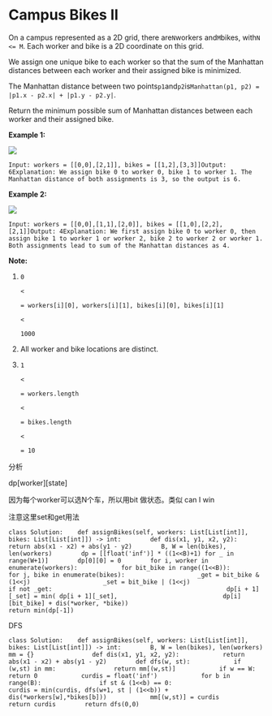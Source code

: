 # Campus Bikes II

On a campus represented as a 2D grid, there are`N`workers and`M`bikes, with`N <= M`. Each worker and bike is a 2D coordinate on this grid.

We assign one unique bike to each worker so that the sum of the Manhattan distances between each worker and their assigned bike is minimized.

The Manhattan distance between two points`p1`and`p2`is`Manhattan(p1, p2) = |p1.x - p2.x| + |p1.y - p2.y|`.

Return the minimum possible sum of Manhattan distances between each worker and their assigned bike.

**Example 1:**

![](https://assets.leetcode.com/uploads/2019/03/06/1261_example_1_v2.png)

```text
Input: workers = [[0,0],[2,1]], bikes = [[1,2],[3,3]]Output: 6Explanation: We assign bike 0 to worker 0, bike 1 to worker 1. The Manhattan distance of both assignments is 3, so the output is 6.
```

**Example 2:**

![](https://assets.leetcode.com/uploads/2019/03/06/1261_example_2_v2.png)

```text
Input: workers = [[0,0],[1,1],[2,0]], bikes = [[1,0],[2,2],[2,1]]Output: 4Explanation: We first assign bike 0 to worker 0, then assign bike 1 to worker 1 or worker 2, bike 2 to worker 2 or worker 1. Both assignments lead to sum of the Manhattan distances as 4.
```

**Note:**

1. `0`

   `<`

   `= workers[i][0], workers[i][1], bikes[i][0], bikes[i][1]`

   `<`

   `1000`

2. All worker and bike locations are distinct.
3. `1`

   `<`

   `= workers.length`

   `<`

   `= bikes.length`

   `<`

   `= 10`

分析

dp\[worker\]\[state\]

因为每个worker可以选N个车，所以用bit 做状态。类似 can I win

注意这里set和get用法

```text
class Solution:    def assignBikes(self, workers: List[List[int]], bikes: List[List[int]]) -> int:        def dis(x1, y1, x2, y2):            return abs(x1 - x2) + abs(y1 - y2)        B, W = len(bikes), len(workers)        dp = [[float('inf')] * ((1<<B)+1) for _ in range(W+1)]        dp[0][0] = 0        for i, worker in enumerate(workers):            for bit_bike in range((1<<B)):                for j, bike in enumerate(bikes):                    _get = bit_bike & (1<<j)                    _set = bit_bike | (1<<j)                    if not _get:                                                dp[i + 1][_set] = min( dp[i + 1][_set],                             dp[i][bit_bike] + dis(*worker, *bike))                                                 return min(dp[-1])
```

DFS

```text
class Solution:    def assignBikes(self, workers: List[List[int]], bikes: List[List[int]]) -> int:        B, W = len(bikes), len(workers)        mm = {}                def dis(x1, y1, x2, y2):            return abs(x1 - x2) + abs(y1 - y2)        def dfs(w, st):            if (w,st) in mm:                return mm[(w,st)]            if w == W:                return 0            curdis = float('inf')            for b in range(B):                if st & (1<<b) == 0:                    curdis = min(curdis, dfs(w+1, st | (1<<b)) + dis(*workers[w],*bikes[b]))            mm[(w,st)] = curdis            return curdis        return dfs(0,0)
```

